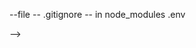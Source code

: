 <!--
 $ mkdir myapp
$ cd myapp
$ npm init
entry point: (index.js)
cd client
npm install tailwindcss daisyui react-icons axios react-router-dom jwt-decode react-query

--file -- .env   --->
--file -- .gitignore -- in 
     node_modules 
    .env 

 <!-- after ===>>on terminal in -- git init for ignore  node_modules .env  -->

 <!-- --> -->